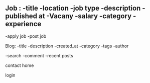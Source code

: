 Job :
-title 
-location
-job type
-description
-published at
-Vacany
-salary
-category
-experience
-

 -apply job
 -post job


Blog:
-title
-description
-created_at
-category
-tags
-author

-search 
-comment
-recent posts

contact 
home

login
 